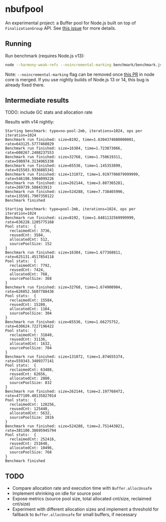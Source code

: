 # nbufpool

An experimental project: a Buffer pool for Node.js built on top of `FinalizationGroup` API. See [this issue](https://github.com/nodejs/node/issues/30683) for more details.

## Running

Run benchmark (requires Node.js v13):

```bash
node --harmony-weak-refs --noincremental-marking benchmark/benchmark.js
```

Note: `--noincremental-marking` flag can be removed once [this PR](https://github.com/nodejs/node/pull/30616) in node core is merged. If you use nightly builds of Node.js 13 or 14, this bug is already fixed there.

## Intermediate results

TODO: include GC stats and allocation rate

Results with v14 nightly:

```
Starting benchmark: type=no-pool-2mb, iterations=1024, ops per iteration=1024
Benchmark run finished: size=8192, time=1.6304374080000001, rate=643125.5777468029
Benchmark run finished: size=16384, time=1.723873866, rate=608267.2408237553
Benchmark run finished: size=32768, time=1.750619311, rate=598974.3134965338
Benchmark run finished: size=65536, time=1.145353899, rate=915503.9336885341
Benchmark run finished: size=131072, time=1.9197706079999999, rate=546198.5904099226
Benchmark run finished: size=262144, time=3.887365281, rate=269739.508433913
Benchmark run finished: size=524288, time=7.738465996, rate=135501.7907350122
Benchmark finished

Starting benchmark: type=pool-2mb, iterations=1024, ops per iteration=1024
Benchmark run finished: size=8192, time=1.6481132569999999, rate=636228.1205775168
Pool stats:  {
  reclaimedCnt: 3736,
  reusedCnt: 3584,
  allocatedCnt: 512,
  sourcePoolSize: 152
}
Benchmark run finished: size=16384, time=1.677368811, rate=625131.4517854118
Pool stats:  {
  reclaimedCnt: 7792,
  reusedCnt: 7424,
  allocatedCnt: 768,
  sourcePoolSize: 368
}
Benchmark run finished: size=32768, time=1.674900904, rate=626052.5607788436
Pool stats:  {
  reclaimedCnt: 15584,
  reusedCnt: 15280,
  allocatedCnt: 1104,
  sourcePoolSize: 304
}
Benchmark run finished: size=65536, time=1.66275752, rate=630624.7227196422
Pool stats:  {
  reclaimedCnt: 31840,
  reusedCnt: 31136,
  allocatedCnt: 1632,
  sourcePoolSize: 704
}
Benchmark run finished: size=131072, time=1.874655374, rate=559343.3409377141
Pool stats:  {
  reclaimedCnt: 63488,
  reusedCnt: 62656,
  allocatedCnt: 2880,
  sourcePoolSize: 832
}
Benchmark run finished: size=262144, time=2.197768472, rate=477109.40135827014
Pool stats:  {
  reclaimedCnt: 128256,
  reusedCnt: 125440,
  allocatedCnt: 5632,
  sourcePoolSize: 2816
}
Benchmark run finished: size=524288, time=2.751443021, rate=381100.38695945794
Pool stats:  {
  reclaimedCnt: 252416,
  reusedCnt: 251648,
  allocatedCnt: 10496,
  sourcePoolSize: 768
}
Benchmark finished
```

## TODO

* Compare allocation rate and execution time with `Buffer.allocUnsafe`
* Implement shrinking on idle for source pool
* Expose metrics (source pool size, total allocated cnt/size, reclaimed cnt/size)
* Experiment with different allocation sizes and implement a threshold for fallback to `Buffer.allocUnsafe` for small buffers, if necessary
